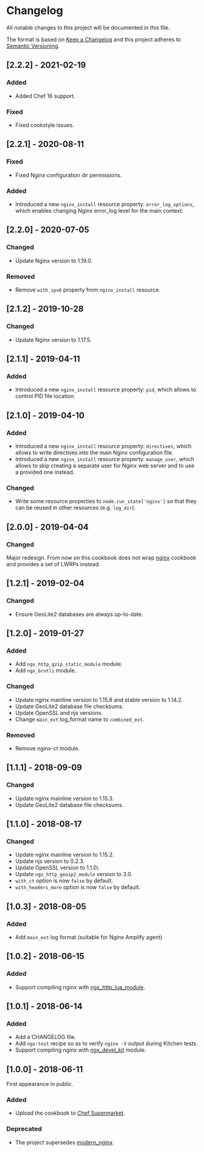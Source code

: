 # Changelog
All notable changes to this project will be documented in this file.

The format is based on [Keep a Changelog](http://keepachangelog.com/en/1.0.0/)
and this project adheres to [Semantic Versioning](http://semver.org/spec/v2.0.0.html).

## [2.2.2] - 2021-02-19
### Added
- Added Chef 16 support.

### Fixed
- Fixed cookstyle issues.

## [2.2.1] - 2020-08-11
### Fixed
- Fixed Nginx configuration dir permissions.

### Added
- Introduced a new `nginx_install` resource property: `error_log_options`, which enables changing Nginx error_log level for the main context.

## [2.2.0] - 2020-07-05
### Changed
- Update Nginx version to 1.19.0.

### Removed
- Remove `with_ipv6` property from `nginx_install` resource.

## [2.1.2] - 2019-10-28
### Changed
- Update Nginx version to 1.17.5.

## [2.1.1] - 2019-04-11
### Added
- Introduced a new `nginx_install` resource property: `pid`, which allows to control PID file location.

## [2.1.0] - 2019-04-10
### Added
- Introduced a new `nginx_install` resource property: `directives`, which allows to write directives into the main Nginx configuration file.
- Introduced a new `nginx_install` resource property: `manage_user`, which allows to skip creating a separate user for Nginx web server and to use a provided one instead.

### Changed
- Write some resource properties to `node.run_state['nginx']` so that they can be reused in other resources (e.g. `log_dir`).

## [2.0.0] - 2019-04-04
### Changed
Major redesign. From now on this cookbook does not wrap [nginx](https://github.com/sous-chefs/nginx) cookbook and provides a set of LWRPs instead.

## [1.2.1] - 2019-02-04
### Changed
- Ensure GeoLite2 databases are always up-to-date.

## [1.2.0] - 2019-01-27
### Added
- Add `ngx_http_gzip_static_module` module.
- Add `ngx_brotli` module.

### Changed
- Update nginx mainline version to 1.15.8 and stable version to 1.14.2.
- Update GeoLite2 database file checksums.
- Update OpenSSL and njs versions.
- Change `main_ext` log_format name to `combined_ext`.

### Removed
- Remove nginx-ct module.

## [1.1.1] - 2018-09-09
### Changed
- Update nginx mainline version to 1.15.3.
- Update GeoLite2 database file checksums.

## [1.1.0] - 2018-08-17
### Changed
- Update nginx mainline version to 1.15.2.
- Update njs version to 0.2.3.
- Update OpenSSL version to 1.1.0i.
- Update `ngx_http_geoip2_module` version to 3.0.
- `with_ct` option is now `false` by default.
- `with_headers_more` option is now `false` by default.

## [1.0.3] - 2018-08-05
### Added
- Add `main_ext` log format (suitable for Nginx Amplify agent)

## [1.0.2] - 2018-06-15
### Added
- Support compiling nginx with [ngx_http_lua_module](https://github.com/openresty/lua-nginx-module).

## [1.0.1] - 2018-06-14
### Added
- Add a CHANGELOG file.
- Add `ngx:test` recipe so as to verify `nginx -V` output during Kitchen tests.
- Support compiling nginx with [ngx_devel_kit](https://github.com/simplresty/ngx_devel_kit) module.

## [1.0.0] - 2018-06-11

First appearance in public.

### Added
- Upload the cookbook to [Chef Supermarket](https://supermarket.chef.io/cookbooks/ngx).

### Deprecated
- The project supersedes [modern_nginx](https://github.com/aspyatkin/modern_nginx).
